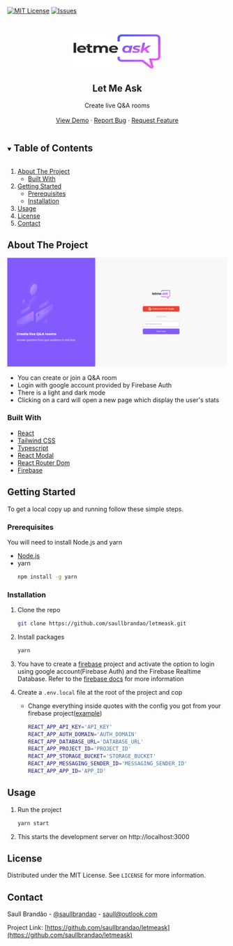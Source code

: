 [![MIT License][license-shield]][license-url]
[![Issues][issues-shield]][issues-url]

<!-- PROJECT LOGO -->
<br />
<p align="center">
  <a href="https://github.com/saullbrandao/letmeask">
    <img src="src/assets/images/logo.svg" alt="Logo" width="200" height="80">
  </a>

  <h2 align="center" style="font-weight: 700">Let Me Ask</h2>

  <p align="center">
    Create live Q&A rooms
    <br />
    <br />
    <a href="https://letmeask-saullbrandao.vercel.app/">View Demo</a>
    ·
    <a href="https://github.com/saullbrandao/letmeask/issues">Report Bug</a>
    ·
    <a href="https://github.com/saullbrandao/letmeask/issues">Request Feature</a>
  </p>
</p>

<!-- TABLE OF CONTENTS -->
<details open="open">
  <summary><h2 style="display: inline-block">Table of Contents</h2></summary>
  <ol>
    <li>
      <a href="#about-the-project">About The Project</a>
      <ul>
        <li><a href="#built-with">Built With</a></li>
      </ul>
    </li>
    <li>
      <a href="#getting-started">Getting Started</a>
      <ul>
        <li><a href="#prerequisites">Prerequisites</a></li>
        <li><a href="#installation">Installation</a></li>
      </ul>
    </li>
    <li><a href="#usage">Usage</a></li>
    <li><a href="#license">License</a></li>
    <li><a href="#contact">Contact</a></li>
  </ol>
</details>

<!-- ABOUT THE PROJECT -->
## About The Project

![letmeask](https://raw.githubusercontent.com/saullbrandao/letmeask/main/src/assets/images/demo.png)

* You can create or join a Q&A room
* Login with google account provided by Firebase Auth
* There is a light and dark mode
* Clicking on a card will open a new page which display the user's stats

### Built With

* [React](https://github.com/facebook/react)
* [Tailwind CSS](https://github.com/tailwindlabs/tailwindcss/)
* [Typescript](https://github.com/microsoft/TypeScript)
* [React Modal](https://github.com/reactjs/react-modal)
* [React Router Dom](https://github.com/ReactTraining/react-router)
* [Firebase](https://firebase.google.com/)

<!-- GETTING STARTED -->
## Getting Started

To get a local copy up and running follow these simple steps.

### Prerequisites

You will need to install Node.js and yarn
* [Node.js](https://nodejs.org/en/download/)
* yarn
  ```sh
  npm install -g yarn
  ```

### Installation

1. Clone the repo
   ```sh
   git clone https://github.com/saullbrandao/letmeask.git
   ```
2. Install packages
   ```sh
   yarn
   ```
3. You have to create a [firebase](https://console.firebase.google.com/) project and activate the option to login using google account(Firebase Auth) and the Firebase Realtime Database. Refer to the [firebase docs](https://firebase.google.com/docs) for more information
4. Create a `.env.local` file at the root of the project and cop
  
    * Change everything inside quotes with the config you got from your firebase project([example](https://firebase.google.com/docs/web/setup?authuser=0#config-object))

      ```sh
      REACT_APP_API_KEY='API_KEY'
      REACT_APP_AUTH_DOMAIN='AUTH_DOMAIN'
      REACT_APP_DATABASE_URL='DATABASE_URL'
      REACT_APP_PROJECT_ID='PROJECT_ID'
      REACT_APP_STORAGE_BUCKET='STORAGE_BUCKET'
      REACT_APP_MESSAGING_SENDER_ID='MESSAGING_SENDER_ID'
      REACT_APP_APP_ID='APP_ID'
      ```
<!-- USAGE EXAMPLES -->
## Usage

1. Run the project
    ```sh
    yarn start
    ```
2. This starts the development server on http://localhost:3000

<!-- LICENSE -->
## License

Distributed under the MIT License. See `LICENSE` for more information.

<!-- CONTACT -->
## Contact

Saull Brandão - [@saullbrandao](https://twitter.com/saullbrandao) - saull@outlook.com

Project Link: [https://github.com/saullbrandao/letmeask](https://github.com/saullbrandao/letmeask)


[issues-shield]: https://img.shields.io/github/issues/saullbrandao/letmeask.svg?style=for-the-badge
[issues-url]: https://github.com/saullbrandao/letmeask/issues
[license-shield]: https://img.shields.io/github/license/saullbrandao/letmeask.svg?style=for-the-badge
[license-url]: https://github.com/saullbrandao/letmeask/blob/main/LICENSE
